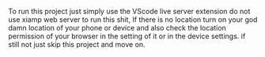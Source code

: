 To run this project just simply use the VScode live server extension  do not use xiamp web server to run this shit,
If there is no location turn on your god damn location of your phone or device and also check the location permission of your browser in the setting of it or in the device settings.
if still not just skip this project and move on.
